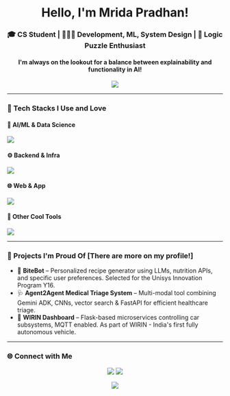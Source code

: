 <h1 align="center">Hello, I'm Mrida Pradhan!</h1>
<h3 align="center">🎓 CS Student | 👩🏽‍💻 Development, ML, System Design | 🧩 Logic Puzzle Enthusiast</h3>
<h4 align="center">I'm always on the lookout for a balance between explainability and functionality in AI! </h4>

<p align="center">
  <img src="https://readme-typing-svg.demolab.com?font=Fira+Code&pause=1000&center=true&vCenter=true&width=700&lines=Passionate+about+AI+ethics+%28and+cat+puns%29" />
</p>

---

### 🔧 Tech Stacks I Use and Love

#### 🤖 AI/ML & Data Science
<p>
  <img src="https://skillicons.dev/icons?i=python,tensorflow,pytorch,opencv,numpy,pandas" />
</p>

#### ⚙️ Backend & Infra
<p>
  <img src="https://skillicons.dev/icons?i=flask,fastapi,django,mysql,postgres,mongodb,vercel,railway,aws" />
</p>

#### 🌐 Web & App
<p>
  <img src="https://skillicons.dev/icons?i=html,css,tailwind,js,ts,react,nextjs,nodejs,flutter" />
</p>

#### 🧪 Other Cool Tools
<p>
  <img src="https://skillicons.dev/icons?i=git,github,figma,vscode,linux,arduino,raspberrypi,postman" />
</p>

---

### 🌱 Projects I'm Proud Of [There are more on my profile!]

- 🥗 **BiteBot** – Personalized recipe generator using LLMs, nutrition APIs, and specific user preferences. Selected for the Unisys Innovation Program Y16.
- 🩺 **Agent2Agent Medical Triage System** – Multi-modal tool combining Gemini ADK, CNNs, vector search & FastAPI for efficient healthcare triage.
- 🚗 **WIRIN Dashboard** – Flask-based microservices controlling car subsystems, MQTT enabled. As part of WIRIN - India's first fully autonomous vehicle. 
---

### 🌐 Connect with Me

<p align="center">
  <a href="https://www.linkedin.com/in/mrida-pradhan-494854247/" target="_blank"><img src="https://img.shields.io/badge/LinkedIn-0077B5?style=for-the-badge&logo=linkedin&logoColor=white" /></a>
  <a href="mailto:mridapradhan.cd23@rvce.edu.in"><img src="https://img.shields.io/badge/Email-EA4335?style=for-the-badge&logo=gmail&logoColor=white" /></a>
</p>
<p align="center">
  <img src="https://capsule-render.vercel.app/api?type=waving&color=gradient&height=120&section=footer"/>
</p>
